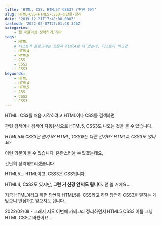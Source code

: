 ```yaml
---
title: 'HTML, CSS. HTML5? CSS3? 간단한 정리'
slug: HTML-CSS-HTML5-CSS3-간단한-정리
date: '2019-12-21T17:42:00.000Z'
lastmod: '2022-02-07T20:01:48.346Z'
categories:
    - 웹 퍼블리싱 정복하기/기타
tags:
    - HTML
    # 티스토리 블로그에는 소문자 html4로 돼 있는데, 티스토리 버그임
    - HTML4
    - HTML5
    - CSS
    - CSS2
    - CSS3
keywords:
    - HTML
    - HTML4
    - HTML5
    - CSS
    - CSS2
    - CSS3
---
```

HTML, CSS를 처음 시작하려고 HTML이나 CSS를 검색하면

관련 검색어나 검색어 자동완성으로 HTML5, CSS3도 나오는 것을 볼 수 있습니다.

_HTML5와 CSS3은 뭔가요? HTML, CSS와는 다른 건가요? HTML4, CSS3도 있나요?_

이런 의문이 들 수 있습니다. 혼란스러울 수 있겠는데요,

간단히 정리해드리겠습니다.

HTML5는 HTML이고, CSS3은 CSS입니다.

HTML4, CSS2도 있지만, **그런 거 신경 안 써도 됩니다.** 안 쓸 거에요...

지금 HTML이라고 하면 당연히 HTML5를, CSS라고 하면 당연히 CSS3을 말하는 게 맞으니 안심하고 잊으셔도 됩니다.

2022/02/08 - 그래서 저도 이번에 카테고리 정리하면서 HTML5 CSS3 이름 그냥 HTML CSS로 바꿨어요...
